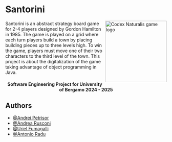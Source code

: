 # Santorini
<img alt="Codex Naturalis game logo" src="https://upload.wikimedia.org/wikipedia/commons/8/85/Santorini_board_game.jpg" width=192px height=192 px align="right" />
Santorini is an abstract strategy board game for 2-4 players designed by Gordon Hamilton in 1985. The game is played on a grid where each turn players build a town by placing building pieces up to three levels high. To win the game, players must move one of their two characters to the third level of the town. This project is about the digitalization of the game taking advantage of object programming in Java.

<h4 align="center">Software Engineering Project for University of Bergamo 2024 - 2025</h4>




## Authors

- [@Andrei Petrisor ](https://github.com/petri2212)
- [@Andrea Rusconi ](https://github.com/andreaRusconl)
- [@Uriel Fumagalli ](https://github.com/u-fumagalli)
- [@Antonio Radu](https://github.com/zodiacapricorn)
